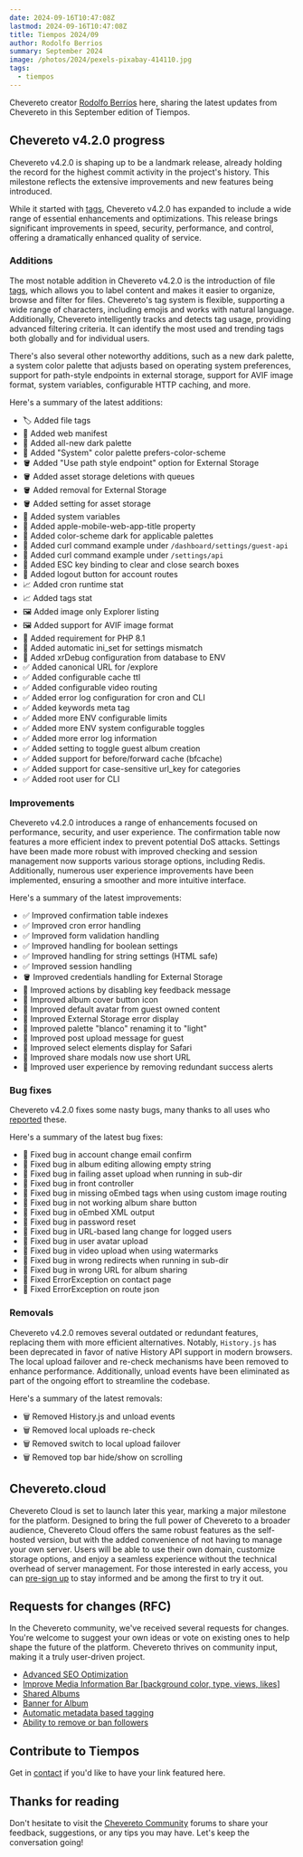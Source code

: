```yaml
---
date: 2024-09-16T10:47:08Z
lastmod: 2024-09-16T10:47:08Z
title: Tiempos 2024/09
author: Rodolfo Berrios
summary: September 2024
image: /photos/2024/pexels-pixabay-414110.jpg
tags:
  - tiempos
---
```


Chevereto creator [Rodolfo Berríos](https://rodolfoberrios.com) here, sharing the latest updates from Chevereto in this September edition of Tiempos.

## Chevereto v4.2.0 progress

Chevereto v4.2.0 is shaping up to be a landmark release, already holding the record for the highest commit activity in the project's history. This milestone reflects the extensive improvements and new features being introduced.

While it started with [tags](2024-04-04-tags.md), Chevereto v4.2.0 has expanded to include a wide range of essential enhancements and optimizations. This release brings significant improvements in speed, security, performance, and control, offering a dramatically enhanced quality of service.

### Additions

The most notable addition in Chevereto v4.2.0 is the introduction of file [tags](2024-04-04-tags.md), which allows you to label content and makes it easier to organize, browse and filter for files. Chevereto's tag system is flexible, supporting a wide range of characters, including emojis and works with natural language. Additionally, Chevereto intelligently tracks and detects tag usage, providing advanced filtering criteria. It can identify the most used and trending tags both globally and for individual users.

There's also several other noteworthy additions, such as a new dark palette, a system color palette that adjusts based on operating system preferences, support for path-style endpoints in external storage, support for AVIF image format, system variables, configurable HTTP caching, and more.

Here's a summary of the latest additions:

- 🏷️ Added file tags
- 📱 Added web manifest
- 🌚 Added all-new dark palette
- 🌚 Added "System" color palette prefers-color-scheme
- 🪣 Added "Use path style endpoint" option for External Storage
- 🪣 Added asset storage deletions with queues
- 🪣 Added removal for External Storage
- 🪣 Added setting for asset storage
- 🐬 Added system variables
- 💅 Added apple-mobile-web-app-title property
- 💅 Added color-scheme dark for applicable palettes
- 💅 Added curl command example under `/dashboard/settings/guest-api`
- 💅 Added curl command example under `/settings/api`
- 💅 Added ESC key binding to clear and close search boxes
- 💅 Added logout button for account routes
- 📈 Added cron runtime stat
- 📈 Added tags stat
- 🖼️ Added image only Explorer listing
- 🖼️ Added support for AVIF image format
- 🐘 Added requirement for PHP 8.1
- 🐘 Added automatic ini_set for settings mismatch
- 🐘 Added xrDebug configuration from database to ENV
- ✅ Added canonical URL for /explore
- ✅ Added configurable cache ttl
- ✅ Added configurable video routing
- ✅ Added error log configuration for cron and CLI
- ✅ Added keywords meta tag
- ✅ Added more ENV configurable limits
- ✅ Added more ENV system configurable toggles
- ✅ Added more error log information
- ✅ Added setting to toggle guest album creation
- ✅ Added support for before/forward cache (bfcache)
- ✅ Added support for case-sensitive url_key for categories
- ✅ Added root user for CLI

### Improvements

Chevereto v4.2.0 introduces a range of enhancements focused on performance, security, and user experience. The confirmation table now features a more efficient index to prevent potential DoS attacks. Settings have been made more robust with improved checking and session management now supports various storage options, including Redis. Additionally, numerous user experience improvements have been implemented, ensuring a smoother and more intuitive interface.

Here's a summary of the latest improvements:

- ✅ Improved confirmation table indexes
- ✅ Improved cron error handling
- ✅ Improved form validation handling
- ✅ Improved handling for boolean settings
- ✅ Improved handling for string settings (HTML safe)
- ✅ Improved session handling
- 🪣 Improved credentials handling for External Storage
- 💅 Improved actions by disabling key feedback message
- 💅 Improved album cover button icon
- 💅 Improved default avatar from guest owned content
- 💅 Improved External Storage error display
- 💅 Improved palette "blanco" renaming it to "light"
- 💅 Improved post upload message for guest
- 💅 Improved select elements display for Safari
- 💅 Improved share modals now use short URL
- 💅 Improved user experience by removing redundant success alerts

### Bug fixes

Chevereto v4.2.0 fixes some nasty bugs, many thanks to all uses who [reported](https://chevereto.com/go/bug-tracking) these.

Here's a summary of the latest bug fixes:

- 🐞 Fixed bug in account change email confirm
- 🐞 Fixed bug in album editing allowing empty string
- 🐞 Fixed bug in failing asset upload when running in sub-dir
- 🐞 Fixed bug in front controller
- 🐞 Fixed bug in missing oEmbed tags when using custom image routing
- 🐞 Fixed bug in not working album share button
- 🐞 Fixed bug in oEmbed XML output
- 🐞 Fixed bug in password reset
- 🐞 Fixed bug in URL-based lang change for logged users
- 🐞 Fixed bug in user avatar upload
- 🐞 Fixed bug in video upload when using watermarks
- 🐞 Fixed bug in wrong redirects when running in sub-dir
- 🐞 Fixed bug in wrong URL for album sharing
- 🐞 Fixed ErrorException on contact page
- 🐞 Fixed ErrorException on route json

### Removals

Chevereto v4.2.0 removes several outdated or redundant features, replacing them with more efficient alternatives. Notably, `History.js` has been deprecated in favor of native History API support in modern browsers. The local upload failover and re-check mechanisms have been removed to enhance performance. Additionally, unload events have been eliminated as part of the ongoing effort to streamline the codebase.

Here's a summary of the latest removals:

- 🗑️ Removed History.js and unload events
- 🗑️ Removed local uploads re-check
- 🗑️ Removed switch to local upload failover
- 🗑️ Removed top bar hide/show on scrolling

## Chevereto.cloud

Chevereto Cloud is set to launch later this year, marking a major milestone for the platform. Designed to bring the full power of Chevereto to a broader audience, Chevereto Cloud offers the same robust features as the self-hosted version, but with the added convenience of not having to manage your own server. Users will be able to use their own domain, customize storage options, and enjoy a seamless experience without the technical overhead of server management. For those interested in early access, you can [pre-sign up](https://forms.gle/PTKDXEXL3Rca3LjV7) to stay informed and be among the first to try it out.

## Requests for changes (RFC)

In the Chevereto community, we've received several requests for changes. You're welcome to suggest your own ideas or vote on existing ones to help shape the future of the platform. Chevereto thrives on community input, making it a truly user-driven project.

- [Advanced SEO Optimization](https://chevereto.com/community/threads/advanced-seo-optimization.15568/)
- [Improve Media Information Bar [background color, type, views, likes]](https://chevereto.com/community/threads/improve-media-information-bar-background-color-type-views-likes.15573/)
- [Shared Albums](https://chevereto.com/community/threads/shared-albums.15575/)
- [Banner for Album](https://chevereto.com/community/threads/banner-for-album.15589/)
- [Automatic metadata based tagging](https://chevereto.com/community/threads/automatic-metadata-based-tagging.15593/)
- [Ability to remove or ban followers](https://chevereto.com/community/threads/ability-to-remove-or-ban-followers.15597/)

## Contribute to Tiempos

Get in [contact](https://chevereto.com/contact) if you'd like to have your link featured here.

## Thanks for reading

Don't hesitate to visit the [Chevereto Community](https://chevereto.com/community) forums to share your feedback, suggestions, or any tips you may have. Let's keep the conversation going!
